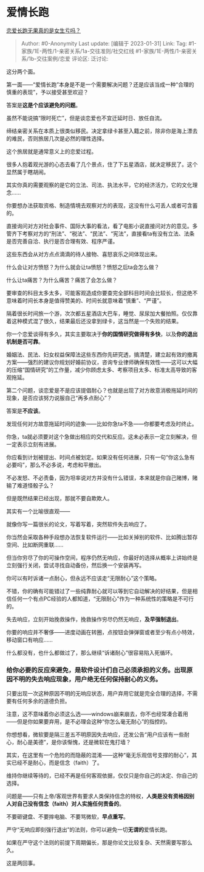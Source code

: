 # 爱情长跑
[恋爱长跑无果真的是女生亏吗？](https://www.zhihu.com/question/581134104/answer/2868446976)

> Author: #0-Anonymity
> Last update: [编辑于 2023-01-31]
> Link:
> Tag: #1-家族/1E-两性/1-亲密关系/1a-交往准则/社交红线 #1-家族/1E-两性/1-亲密关系/1b-交往案例/恋爱
> 评论区:
> 泛讨论:

这分两个面。

第一面——“爱情长跑”本身是不是一个需要解决问题？还是应该当成一种“合理的慎重的表现”，予以接受甚至欢迎？

答案是**这是个应该避免的问题**。

虽然不能说搞“限时死亡”，但是谈恋爱也不宜迁延时日、放任自流。

缔结亲密关系在本质上很类似移民。决定拿绿卡甚至入籍之前，除非你是海上漂去的难民，否则旅居几次是必然的理性选择。

这个旅居就是通常意义上的恋爱过程。

很多人抱着观光游的心态去看了几个景点，住了下五星酒店，就决定移民了。这个显然属于瞎胡闹。

其实你真的需要观察的是它的立法、司法、执法水平，它的经济活力，它的文化理念……

你要想办法获取资格、制造情境去观察对方的表现，这没有什么可丢人或者可含蓄的。

直接询问对方对社会事件、国际大事的看法，看了电影小说直接问对方的意见。多管齐下考察对方的“刑法”、“税法”、“民法”、“宪法”，直接看ta有没有立法、法条是否完善自洽、执行是否合理有效、程序严谨。

这些东西会从对方点点滴滴的待人接物、喜怒哀乐之间体现出来。

什么会让对方愤怒？为什么就会让ta愤怒？愤怒之后ta会怎么做？

什么让ta痛苦？为什么痛苦？痛苦了会怎么做？

要审查的科目太多太多，可能客观造成你要查完全部科目时间会比较长，但这绝不意味着时间长本身是值得赞美的、时间长就意味着“慎重”、“严谨”。

隔着很长时间旅一个游，次次都五星酒店大巴车，睡觉、尿尿加大餐拍照。仅仅靠着这种模式混了很久，结果最后还没拿到绿卡，这当然是一个失败的结果。

你一个恋爱谈得有多久，其实主要取决于**你的国情研究做得有多快**，以及**你的退出机制是否可靠**。

婚姻法、民法、妇女权益保障法这些东西你先研究透，搞清楚，建立起有效的撤离方案——强烈的建议你规划好婚前协议，咨询专业律师确保有效性——这可以大幅的压缩“国情研究”的工作量，减少你顾虑太多、考察项目太多、标准太高导致的客观拖延。

第二个问题，谈恋爱是不是应该提倡耐心？也就是出现了对方故意消极拖延时间的现象，是否应该努力说服自己“再多点耐心”？

答案是**不应该**。

发现任何对方故意拖延时间的迹象——比如你急ta不急——你都要考虑及时终止。

你急，ta就必须要对这个急做出相应的交代和反应。这未必表示一定立刻解决，但一定表示立刻有进展。

你应看到计划被提出、时间点被划定。如果没有任何进展，只有一句“你这么急有必要吗”，那么不必多说，考虑和平撤出。

不必发怒、不必责备，因为坦率说对方并没有什么错误，本来就是你自己赌博，赌输了难道怪骰子么？

但是既然结果已经出现，那就不要自欺欺人。

其实有一个比喻很直观——

就像你写一篇很长的论文，写着写着，突然软件失去响应了。

你当然会采取各种手段想办法恢复软件运行——比如关掉别的软件、比如腾出暂存空间、比如断网重联……

但当你穷尽了你的可操作空间，程序仍然无响应，你最好的选择从概率上讲始终是立刻强行关闭，尝试寻找自动备份，然后换一个安装再写。

你可以有时诉诸一点耐心，但永远不应该走“无限耐心”这个策略。

不错，你的确有可能错过了一些纯靠耐心就可以等到它自动解决的好结果，但是相信任何一个有点PC经验的人都知道，“无限耐心”作为一种系统性的策略是不可行的。

失去响应，立刻开始挽救操作，挽救操作穷尽仍然无响应，**及早强制退出**。

你要的响应并不奢侈——进度动画在转圈，点按钮会弹弹窗或者至少有点小特效，移动窗口有响应……

什么都没有，也什么都做过了，那么继续“诉诸耐心”很容易陷入死循环。

### 给你必要的反应来避免，是软件设计们自己必须承担的义务。出现原因不明的失去响应现象，用户绝无任何保持耐心的义务。

只要出现一次这种原因不明的无响应状态，用户弃用它就是完全合理的选择，不需要有任何多余的道德负担。

注意，这不意味着你必须这么选——windows崩来崩去，你不也经常凑合着用——但是你如果要弃用，是不必理会这种“你怎么毫无耐心”的指控的。

你想想看，微软要是隔三差五不明原因失去响应，还发公告“用户应该有一些耐心，耐心是美德”，是你该惭愧，还是微软在鬼打墙？

其实，在这里有一个危险的而隐蔽的混淆——这种“毫无乐观信号支撑的耐心”，其实已经不是耐心，而是信念（faith）了。

维持你继续等待的，已经不再是任何客观依据，仅仅只是你自己的决定、你自己的选择。

问题是——只有上帝/客观世界有要求人类保持信念的特权，**人类是没有资格因别人对自己没有信念（faith）对人实施任何责备的**。

不要砸键盘、不要摔电脑、不要骂微软，**早点重写**。

严守“无响应即刻强行退出”的法则，你可以避免一切**无谓的**爱情长跑。

如果在严守这个法则的前提下周期偏长，那是你论文比较复杂、天然需要写那么久。

这是两回事。
